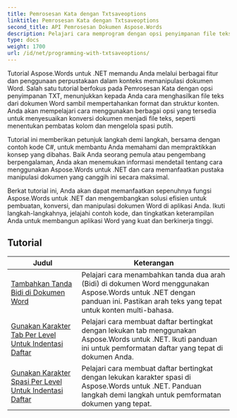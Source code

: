 ```yaml
---
title: Pemrosesan Kata dengan Txtsaveoptions
linktitle: Pemrosesan Kata dengan Txtsaveoptions
second_title: API Pemrosesan Dokumen Aspose.Words
description: Pelajari cara memprogram dengan opsi penyimpanan file teks di Aspose.Words untuk .NET. Pelajari cara menentukan pengkodean, memformat teks, mengelola jeda baris, dan banyak lagi dengan tutorial langkah demi langkah dan kode contoh dalam C#.
type: docs
weight: 1700
url: /id/net/programming-with-txtsaveoptions/
---
```

Tutorial Aspose.Words untuk .NET memandu Anda melalui berbagai fitur dan penggunaan perpustakaan dalam konteks memanipulasi dokumen Word. Salah satu tutorial berfokus pada Pemrosesan Kata dengan opsi penyimpanan TXT, menunjukkan kepada Anda cara menghasilkan file teks dari dokumen Word sambil mempertahankan format dan struktur konten. Anda akan mempelajari cara menggunakan berbagai opsi yang tersedia untuk menyesuaikan konversi dokumen menjadi file teks, seperti menentukan pembatas kolom dan mengelola spasi putih.

Tutorial ini memberikan petunjuk langkah demi langkah, bersama dengan contoh kode C#, untuk membantu Anda memahami dan mempraktikkan konsep yang dibahas. Baik Anda seorang pemula atau pengembang berpengalaman, Anda akan menemukan informasi mendetail tentang cara menggunakan Aspose.Words untuk .NET dan cara memanfaatkan pustaka manipulasi dokumen yang canggih ini secara maksimal.

Berkat tutorial ini, Anda akan dapat memanfaatkan sepenuhnya fungsi Aspose.Words untuk .NET dan mengembangkan solusi efisien untuk pembuatan, konversi, dan manipulasi dokumen Word di aplikasi Anda. Ikuti langkah-langkahnya, jelajahi contoh kode, dan tingkatkan keterampilan Anda untuk membangun aplikasi Word yang kuat dan berkinerja tinggi.

 ## Tutorial
| Judul | Keterangan |
| --- | --- |
| [Tambahkan Tanda Bidi di Dokumen Word](./add-bidi-marks/) | Pelajari cara menambahkan tanda dua arah (Bidi) di dokumen Word menggunakan Aspose.Words untuk .NET dengan panduan ini. Pastikan arah teks yang tepat untuk konten multi-bahasa. |
| [Gunakan Karakter Tab Per Level Untuk Indentasi Daftar](./use-tab-character-per-level-for-list-indentation/) | Pelajari cara membuat daftar bertingkat dengan lekukan tab menggunakan Aspose.Words untuk .NET. Ikuti panduan ini untuk pemformatan daftar yang tepat di dokumen Anda. |
| [Gunakan Karakter Spasi Per Level Untuk Indentasi Daftar](./use-space-character-per-level-for-list-indentation/) | Pelajari cara membuat daftar bertingkat dengan lekukan karakter spasi di Aspose.Words untuk .NET. Panduan langkah demi langkah untuk pemformatan dokumen yang tepat. |
